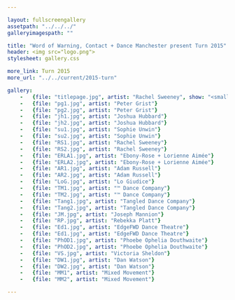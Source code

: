 ```yaml
---

layout: fullscreengallery
assetpath: "../../../"
galleryimagespath: ""

title: "Word of Warning, Contact + Dance Manchester present Turn 2015"
header: <img src="logo.png">
stylesheet: gallery.css

more_link: Turn 2015
more_url: "../../current/2015-turn"

gallery:
    -   {file: "titlepage.jpg", artist: "Rachel Sweeney", show: "<small>Images copyright &copy;2015 Word of Warning</small>"}
    -   {file: "pg1.jpg", artist: "Peter Grist"}
    -   {file: "pg2.jpg", artist: "Peter Grist"}
    -   {file: "jh1.jpg", artist: "Joshua Hubbard"}
    -   {file: "jh2.jpg", artist: "Joshua Hubbard"}
    -   {file: "su1.jpg", artist: "Sophie Unwin"}
    -   {file: "su2.jpg", artist: "Sophie Unwin"}
    -   {file: "RS1.jpg", artist: "Rachel Sweeney"}
    -   {file: "RS2.jpg", artist: "Rachel Sweeney"}
    -   {file: "ERLA1.jpg", artist: "Ebony-Rose + Lorienne Aimée"}
    -   {file: "ERLA2.jpg", artist: "Ebony-Rose + Lorienne Aimée"}
    -   {file: "AR1.jpg", artist: "Adam Russell"}
    -   {file: "AR2.jpg", artist: "Adam Russell"}
    -   {file: "LoG.jpg", artist: "Lo Giudice"}
    -   {file: "TM1.jpg", artist: "™ Dance Company"}
    -   {file: "TM2.jpg", artist: "™ Dance Company"}
    -   {file: "Tang1.jpg", artist: "Tangled Dance Company"}
    -   {file: "Tang2.jpg", artist: "Tangled Dance Company"}
    -   {file: "JM.jpg", artist: "Joseph Mannion"}
    -   {file: "RP.jpg", artist: "Rebekka Platt"}
    -   {file: "Ed1.jpg", artist: "EdgeFWD Dance Theatre"}
    -   {file: "Ed1.jpg", artist: "EdgeFWD Dance Theatre"}
    -   {file: "PhOD1.jpg", artist: "Phoebe Ophelia Douthwaite"}
    -   {file: "PhOD2.jpg", artist: "Phoebe Ophelia Douthwaite"}
    -   {file: "VS.jpg", artist: "Victoria Sheldon"}
    -   {file: "DW1.jpg", artist: "Dan Watson"}
    -   {file: "DW2.jpg", artist: "Dan Watson"}
    -   {file: "MM1", artist: "Mixed Movement"}
    -   {file: "MM2", artist: "Mixed Movement"}

---
```


